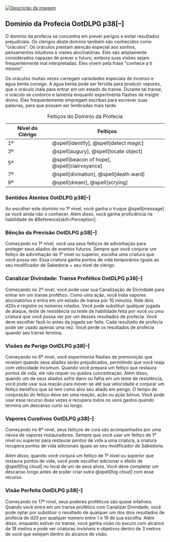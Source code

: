 <div class="rd__b  rd__b--0">
<a href="https://raw.githubusercontent.com/TheGiddyLimit/homebrew/master/_img/ArcanumWorldsOdysseyoftheDragonlords/AppendixC_Cleric_Page325.webp"> <img src="https://raw.githubusercontent.com/TheGiddyLimit/homebrew/master/_img/ArcanumWorldsOdysseyoftheDragonlords/AppendixC_Cleric_Page325.webp" alt="Descrição da imagem"> </a>
    <div data-source="OotDLPG" class="rd__b refreshing-brew rd__b--1">
        <h2 class="rd__h rd__h--1" data-title-index="1"><span class="entry-title-inner">Domínio da Profecia</span><span class="ve-flex-vh-center"> </span><span class="help-subtle" title="Guia do Jogador de Odyssey of the Dragonlords">OotDLPG</span> p38<span class="rd__h-toggle ml-2 clickable no-select no-print lst-is-exporting-image__hidden" data-rd-h-toggle-button="true" title="Alternar Visibilidade (CTRL para Alternar Tudo)">[–]</span></h2>
        <p>O domínio da profecia se concentra em prever perigos e evitar resultados prejudiciais. Os clérigos deste domínio também são conhecidos como "oráculos". Os oráculos prestam atenção especial aos sonhos, pensamentos intuitivos e visões alucinatórias. Eles são amplamente considerados capazes de prever o futuro, embora suas visões sejam frequentemente mal interpretadas. Eles vivem pela frase "conhece a ti mesmo".</p>
        <p>Os oráculos muitas vezes carregam variedades especiais de incenso e água benta consigo. A água benta pode ser fervida para produzir vapores, que o oráculo inala para entrar em um estado de transe. Durante tal transe, o oráculo se contorce e lamenta enquanto experimenta flashes de insight divino. Eles frequentemente empregam escribas para escrever suas palavras, para que possam ser lembradas mais tarde.</p>
        <table class="w-100 rd__table  stripe-odd-table">
            <caption>Feitiços do Domínio da Profecia</caption>
            <thead>
                <tr>
                    <th class="ve-col-3 ve-text-center" data-rd-isroller="false">Nível do Clérigo</th>
                    <th class="ve-col-9" data-rd-isroller="false">Feitiços</th>
                </tr>
            </thead>
            <tbody>
                <tr>
                    <td class="ve-col-3 ve-text-center">1º</td>
                    <td class="ve-col-9">@spell[identify], @spell[detect magic]</td>
                </tr>
                <tr>
                    <td class="ve-col-3 ve-text-center">3º</td>
                    <td class="ve-col-9">@spell[augury], @spell[locate object]</td>
                </tr>
                <tr>
                    <td class="ve-col-3 ve-text-center">5º</td>
                    <td class="ve-col-9">@spell[beacon of hope], @spell[clairvoyance]</td>
                </tr>
                <tr>
                    <td class="ve-col-3 ve-text-center">7º</td>
                    <td class="ve-col-9">@spell[divination], @spell[death ward]</td>
                </tr>
                <tr>
                    <td class="ve-col-3 ve-text-center">9º</td>
                    <td class="ve-col-9">@spell[dream], @spell[scrying]</td>
                </tr>
            </tbody>
        </table>
        <div data-source="OotDLPG" class="rd__b refreshing-brew rd__b--2">
            <h3 class="rd__h rd__h--2" data-title-index="2"><span class="entry-title-inner">Sentidos Atentos</span><span class="ve-flex-vh-center"> </span><span class="help-subtle" title="Guia do Jogador de Odyssey of the Dragonlords">OotDLPG</span> p38<span class="rd__h-toggle ml-2 clickable no-select no-print lst-is-exporting-image__hidden" data-rd-h-toggle-button="true" title="Alternar Visibilidade (CTRL para Alternar Tudo)">[–]</span></h3>
            <p>Ao escolher este domínio no 1º nível, você ganha o truque @spell[message] se você ainda não o conhecer. Além disso, você ganha proficiência na habilidade de &Reference[skill=Perception].</p>
        </div>
    </div>
</div>

<div class="rd__b  rd__b--1">
    <div data-source="OotDLPG" class="rd__b refreshing-brew rd__b--2">
        <h3 class="rd__h rd__h--2" data-title-index="3"><span class="entry-title-inner">Bênção da Previsão</span><span class="ve-flex-vh-center"> </span><span class="help-subtle" title="Guia do Jogador de Odyssey of the Dragonlords">OotDLPG</span> p38<span class="rd__h-toggle ml-2 clickable no-select no-print lst-is-exporting-image__hidden" data-rd-h-toggle-button="true" title="Alternar Visibilidade (CTRL para Alternar Tudo)">[–]</span></h3>
        <p>Começando no 1º nível, você usa seus feitiços de adivinhação para proteger seus aliados de eventos futuros. Sempre que você conjurar um feitiço de adivinhação de 1º nível ou superior, escolha uma criatura que você possa ver. Essa criatura ganha pontos de vida temporários iguais ao seu modificador de Sabedoria + seu nível de clérigo.</p>
    </div>
</div>
<div class="rd__b  rd__b--1">
    <div data-source="OotDLPG" class="rd__b refreshing-brew rd__b--2">
        <h3 class="rd__h rd__h--2" data-title-index="4"><span class="entry-title-inner">Canalizar Divindade: Transe Profético</span><span class="ve-flex-vh-center"> </span><span class="help-subtle" title="Guia do Jogador de Odyssey of the Dragonlords">OotDLPG</span> p38<span class="rd__h-toggle ml-2 clickable no-select no-print lst-is-exporting-image__hidden" data-rd-h-toggle-button="true" title="Alternar Visibilidade (CTRL para Alternar Tudo)">[–]</span></h3>
        <p>Começando no 2º nível, você pode usar sua Canalização de Divindade para entrar em um transe profético. Como uma ação, você inala vapores alucinatórios e entra em um estado de transe por 10 minutos. Role dois d20s e registre os números rolados. Você pode substituir qualquer jogada de ataque, teste de resistência ou teste de habilidade feita por você ou uma criatura que você possa ver por um desses resultados de profecia. Você deve escolher fazê-lo antes da jogada ser feita. Cada resultado de profecia pode ser usado apenas uma vez. Você perde os resultados de profecia quando seu transe termina.</p>
    </div>
</div>
<div class="rd__b  rd__b--1">
    <div data-source="OotDLPG" class="rd__b refreshing-brew rd__b--2">
        <h3 class="rd__h rd__h--2" data-title-index="5"><span class="entry-title-inner">Visões de Perigo</span><span class="ve-flex-vh-center"> </span><span class="help-subtle" title="Guia do Jogador de Odyssey of the Dragonlords">OotDLPG</span> p38<span class="rd__h-toggle ml-2 clickable no-select no-print lst-is-exporting-image__hidden" data-rd-h-toggle-button="true" title="Alternar Visibilidade (CTRL para Alternar Tudo)">[–]</span></h3>
        <p>Começando no 6º nível, você experimenta flashes de premonição que revelam quando seus aliados serão prejudicados, permitindo que você reaja com velocidade incomum. Quando você prepara um feitiço que restaura pontos de vida, ele não requer ou quebra concentração. Além disso, quando um de seus aliados sofre dano ou falha em um teste de resistência, você pode usar sua reação para mover-se até sua velocidade e conjurar um feitiço benéfico que só tem como alvo seu aliado em perigo. O tempo de conjuração do feitiço deve ser uma reação, ação ou ação bônus. Você pode usar esse recurso duas vezes e recupera todos os usos gastos quando termina um descanso curto ou longo.</p>
    </div>
</div>

<div class="rd__b  rd__b--1">
    <div data-source="OotDLPG" class="rd__b refreshing-brew rd__b--2">
        <h3 class="rd__h rd__h--2" data-title-index="6"><span class="entry-title-inner">Vapores Curativos</span><span class="ve-flex-vh-center"> </span><span class="help-subtle" title="Guia do Jogador de Odyssey of the Dragonlords">OotDLPG</span> p38<span class="rd__h-toggle ml-2 clickable no-select no-print lst-is-exporting-image__hidden" data-rd-h-toggle-button="true" title="Alternar Visibilidade (CTRL para Alternar Tudo)">[–]</span></h3>
        <p>Começando no 8º nível, seus feitiços de cura são acompanhados por uma névoa de vapores restauradores. Sempre que você usar um feitiço de 1º nível ou superior para restaurar pontos de vida a uma criatura, a criatura recupera pontos de vida adicionais iguais ao seu modificador de Sabedoria.</p>
        <p>Além disso, quando você conjura um feitiço de 1º nível ou superior que restaura pontos de vida, você pode escolher adicionar o efeito de @spell[fog cloud] no local de um de seus alvos. Você deve completar um descanso longo antes de poder criar outra @spell[fog cloud] com esse recurso.</p>
    </div>
</div>
<div class="rd__b  rd__b--1">
    <div data-source="OotDLPG" class="rd__b refreshing-brew rd__b--2">
        <h3 class="rd__h rd__h--2" data-title-index="7"><span class="entry-title-inner">Visão Perfeita</span><span class="ve-flex-vh-center"> </span><span class="help-subtle" title="Guia do Jogador de Odyssey of the Dragonlords">OotDLPG</span> p38<span class="rd__h-toggle ml-2 clickable no-select no-print lst-is-exporting-image__hidden" data-rd-h-toggle-button="true" title="Alternar Visibilidade (CTRL para Alternar Tudo)">[–]</span></h3>
        <p>Começando no 17º nível, seus poderes proféticos são quase infalíveis. Quando você entra em um transe profético com Canalizar Divindade, você pode optar por substituir o resultado de qualquer um dos dois resultados de profecia do d20 por qualquer número entre 1 e 19 de sua escolha. Além disso, enquanto estiver no transe, você ganha visão no escuro com alcance de 18 metros e pode ver criaturas invisíveis e objetivos dentro de 3 metros de você que estejam dentro do alcance de visão.</p>
    </div>
</div>
